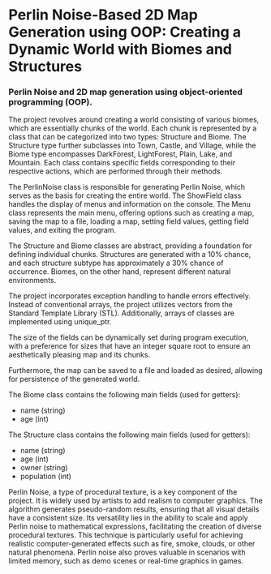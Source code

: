# Perlin Noise-Based 2D Map Generation using OOP: Creating a Dynamic World with Biomes and Structures

### Perlin Noise and 2D map generation using object-oriented programming (OOP).

The project revolves around creating a world consisting of various biomes, which are essentially chunks of the world. Each chunk is represented by a class that can be categorized into two types: Structure and Biome. The Structure type further subclasses into Town, Castle, and Village, while the Biome type encompasses DarkForest, LightForest, Plain, Lake, and Mountain. Each class contains specific fields corresponding to their respective actions, which are performed through their methods.

The PerlinNoise class is responsible for generating Perlin Noise, which serves as the basis for creating the entire world. The ShowField class handles the display of menus and information on the console. The Menu class represents the main menu, offering options such as creating a map, saving the map to a file, loading a map, setting field values, getting field values, and exiting the program.

The Structure and Biome classes are abstract, providing a foundation for defining individual chunks. Structures are generated with a 10% chance, and each structure subtype has approximately a 30% chance of occurrence. Biomes, on the other hand, represent different natural environments.

The project incorporates exception handling to handle errors effectively. Instead of conventional arrays, the project utilizes vectors from the Standard Template Library (STL). Additionally, arrays of classes are implemented using unique_ptr.

The size of the fields can be dynamically set during program execution, with a preference for sizes that have an integer square root to ensure an aesthetically pleasing map and its chunks.

Furthermore, the map can be saved to a file and loaded as desired, allowing for persistence of the generated world.

The Biome class contains the following main fields (used for getters):

 - name (string)
 - age (int)

The Structure class contains the following main fields (used for getters):

 - name (string)
 - age (int)
 - owner (string)
 - population (int)

Perlin Noise, a type of procedural texture, is a key component of the project. It is widely used by artists to add realism to computer graphics. The algorithm generates pseudo-random results, ensuring that all visual details have a consistent size. Its versatility lies in the ability to scale and apply Perlin noise to mathematical expressions, facilitating the creation of diverse procedural textures. This technique is particularly useful for achieving realistic computer-generated effects such as fire, smoke, clouds, or other natural phenomena. Perlin noise also proves valuable in scenarios with limited memory, such as demo scenes or real-time graphics in games.
